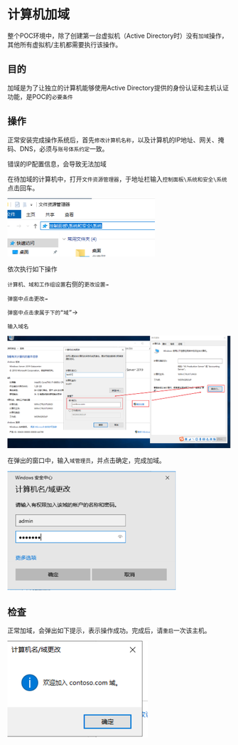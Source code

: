 # 计算机加域

整个POC环境中，除了创建第一台虚拟机（Active Directory时）没有`加域`操作，其他所有虚拟机/主机都需要执行该操作。

## 目的

加域是为了让独立的计算机能够使用Active Directory提供的身份认证和主机认证功能，是POC的`必要条件`

## 操作

正常安装完成操作系统后，首先`修改计算机名称`，以及计算机的IP地址、网关、掩码、DNS，必须与`账号体系约定`一致。

错误的IP配置信息，会导致无法加域

在待加域的计算机中，打开`文件资源管理器`，于地址栏输入`控制面板\系统和安全\系统`点击回车。

<img src=".gitbook/assets/20210707094835.png" alt="image" style="zoom:67%;" />

依次执行如下操作

`计算机、域和工作组设置`右侧的`更改设置→`

`弹窗中点击更改→`

`弹窗中点击隶属于下的“域”`→

`输入域名`

![image](.gitbook/assets/20210707095941.png)

在弹出的窗口中，输入`域管理员`，并点击确定，完成加域。

<img src=".gitbook/assets/20210707100114.png" alt="image" style="zoom: 67%;" />

## 检查

正常加域，会弹出如下提示，表示操作成功。完成后，请`重启`一次该主机。



![image](.gitbook/assets/20210707100128.png)
